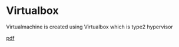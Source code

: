 # Virtualbox
Virtualmachine is created using Virtualbox which is type2 hypervisor
<a href =""></a>

<a 
href="https://github.com/shanmathiArumugam/Virtualbox/files/12158761/21ITR104.Virtualization.assignment.1.pdf">pdf</a>
